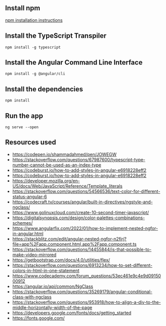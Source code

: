 ## Install npm
[npm installation instructions](https://docs.npmjs.com/getting-started)

## Install the TypeScript Transpiler
`npm install -g typescript`

## Install the Angular Command Line Interface
`npm install -g @angular/cli`

## Install the dependencies
`npm install`

## Run the app
`ng serve --open`

## Resources used
- https://codepen.io/shammadahmed/pen/JOWEGW
- https://stackoverflow.com/questions/67987600/typescript-type-number-cannot-be-used-as-an-index-type
- https://codeburst.io/how-to-add-styles-in-angular-e6918228eff2
- https://codeburst.io/how-to-add-styles-in-angular-e6918228eff2
- https://developer.mozilla.org/en-US/docs/Web/JavaScript/Reference/Template_literals
- https://stackoverflow.com/questions/54566536/text-color-for-different-status-angular-6
- https://codecraft.tv/courses/angular/built-in-directives/ngstyle-and-ngclass/
- https://www.golinuxcloud.com/create-10-second-timer-javascript/
- https://digitalsynopsis.com/design/color-palettes-combinations-schemes/
- https://www.angularfix.com/2022/01/how-to-implement-nested-ngfor-in-angular.html
- https://stackblitz.com/edit/angular-nested-ngfor-n2firj?file=app%2Fapp.component.html,app%2Fapp.component.ts
- https://stackoverflow.com/questions/14455844/is-that-possible-to-make-video-mirrored
- https://getbootstrap.com/docs/4.0/utilities/flex/
- https://stackoverflow.com/questions/6913234/how-to-set-different-colors-in-html-in-one-statement
- https://www.codecademy.com/forum_questions/53ec461e9c4e9d0915000912
- https://angular.io/api/common/NgClass
- https://stackoverflow.com/questions/35269179/angular-conditional-class-with-ngclass
- https://stackoverflow.com/questions/953918/how-to-align-a-div-to-the-middle-horizontally-width-of-the-page
- https://developers.google.com/fonts/docs/getting_started
- https://fonts.google.com/
